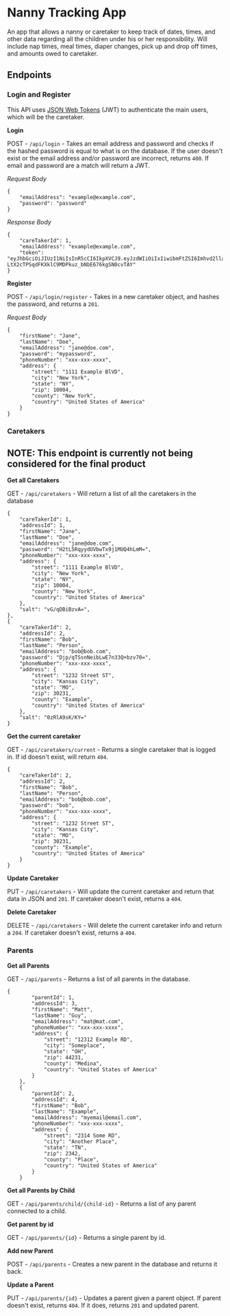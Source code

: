# Nanny Tracking App

An app that allows a nanny or caretaker to keep track of dates, times, and other data regarding all the children under his or her responsibility. Will include nap times, meal times, diaper changes, pick up and drop off times, and amounts owed to caretaker.

## Endpoints

### Login and Register

This API uses [JSON Web Tokens](https://www.jsonwebtoken.io/) (JWT) to authenticate the main users, which will be the caretaker.

**Login**

POST - `/api/login` - Takes an email address and password and checks if the hashed password is equal to what is on the database. If the user doesn't exist or the email address and/or password are incorrect, returns `400`. If email and password are a match will return a JWT.

*Request Body*
```
{
    "emailAddress": "example@example.com",
    "password": "password"
}
```
*Response Body*
```
{
    "careTakerId": 1,
    "emailAddress": "example@example.com",
    "token": "eyJhbGciOiJIUzI1NiIsInR5cCI6IkpXVCJ9.eyJzdWIiOiIxIiwibmFtZSI6Imhvd2llamFzb245M0BnbWFpbC5jb20iLCJuYmYiOjE1OTM3OTkyMzIsImV4cCI6MTU5NDQwNDAzMiwiaWF0IjoxNTkzNzk5MjMyfQ.x-LtX2cTPSqdFKXklC9MDPkuz_bNbE676kgSN0cvTAY"
}
```

**Register**

POST - `/api/login/register` - Takes in a new caretaker object, and hashes the password, and returns a `201`.

*Request Body*
```
{
    "firstName": "Jane",
    "lastName": "Doe",
    "emailAddress": "jane@doe.com",
    "password": "mypassword",
    "phoneNumber": "xxx-xxx-xxxx",
    "address": {
        "street": "1111 Example BlVD",
        "city": "New York",
        "state": "NY",
        "zip": 10004,
        "county": "New York",
        "country": "United States of America"
    }
}
```

### Caretakers

## NOTE: This endpoint is currently not being considered for the final product
**Get all Caretakers**

GET - `/api/caretakers` - Will return a list of all the caretakers in the database

```
{
    "careTakerId": 1,
    "addressId": 1,
    "firstName": "Jane",
    "lastName": "Doe",
    "emailAddress": "jane@doe.com",
    "password": "H2tL5RqyydUVbwTx9j1MUQ4hLmM=",
    "phoneNumber": "xxx-xxx-xxxx",
    "address": {
        "street": "1111 Example BlVD",
        "city": "New York",
        "state": "NY",
        "zip": 10004,
        "county": "New York",
        "country": "United States of America"
    },
    "salt": "vG/qDBiBzvA=",
},
{
    "careTakerId": 2,
    "addressId": 2,
    "firstName": "Bob",
    "lastName": "Person",
    "emailAddress": "bob@bob.com",
    "password": "Djp/qTSsnNeibLwE7n33Q+bzv70=",
    "phoneNumber": "xxx-xxx-xxxx",
    "address": {
        "street": "1232 Street ST",
        "city": "Kansas City",
        "state": "MO",
        "zip": 30231,
        "county": "Example",
        "country": "United States of America"
    },
    "salt": "0zRlA9sK/KY="
}
```
**Get the current caretaker**

GET - `/api/caretakers/current` - Returns a single caretaker that is logged in. If id doesn't exist, will return `404`.

```
{
    "careTakerId": 2,
    "addressId": 2,
    "firstName": "Bob",
    "lastName": "Person",
    "emailAddress": "bob@bob.com",
    "password": "bob",
    "phoneNumber": "xxx-xxx-xxxx",
    "address": {
        "street": "1232 Street ST",
        "city": "Kansas City",
        "state": "MO",
        "zip": 30231,
        "county": "Example",
        "country": "United States of America"
    }
}
```

**Update Caretaker**

PUT - `/api/caretakers` - Will update the current caretaker and return that data in JSON and `201`. If caretaker doesn't exist, returns a `404`.

**Delete Caretaker**

DELETE - `/api/caretakers` - Will delete the current caretaker info and return a `204`. If caretaker doesn't exist, returns a `404`.

### Parents

**Get all Parents**

GET - `/api/parents` - Returns a list of all parents in the database.

```
{
        "parentId": 1,
        "addressId": 3,
        "firstName": "Matt",
        "lastName": "Guy",
        "emailAddress": "mat@mat.com",
        "phoneNumber": "xxx-xxx-xxxx",
        "address": {
            "street": "12312 Example RD",
            "city": "Someplace",
            "state": "OH",
            "zip": 44231,
            "county": "Medina",
            "country": "United States of America"
        }
    },
    {
        "parentId": 2,
        "addressId": 4,
        "firstName": "Bob",
        "lastName": "Example",
        "emailAddress": "myemail@email.com",
        "phoneNumber": "xxx-xxx-xxxx",
        "address": {
            "street": "2314 Some RD",
            "city": "Another Place",
            "state": "TN",
            "zip": 2342,
            "county": "Place",
            "country": "United States of America"
        }
    }
```

**Get all Parents by Child**

GET - `/api/parents/child/{child-id}` - Returns a list of any parent connected to a child.

**Get parent by id**

GET - `/api/parents/{id}` - Returns a single parent by id.

**Add new Parent**

POST - `/api/parents` - Creates a new parent in the database and returns it back.

**Update a Parent**

PUT - `/api/parents/{id}` - Updates a parent given a parent object. If parent doesn't exist, returns `404`. If it does, returns `201` and updated parent.